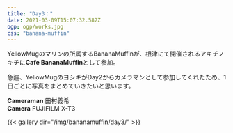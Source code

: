 ```yaml
---
title: "Day3："
date: 2021-03-09T15:07:32.582Z
ogp: ogp/works.jpg
css: "banana-muffin"
---
```


YellowMugのマリンの所属するBananaMuffinが、根津にて開催されるアキチノキチに**Cafe BananaMuffin**として参加。

急遽、YellowMugのヨシキがDay2からカメラマンとして参加してくれたため、1日ごとに写真をまとめていきたいと思います。

**Cameraman** 田村義希<br>
**Camera** FUJIFILM X-T3

{{< gallery dir="/img/bananamuffin/day3/" >}}